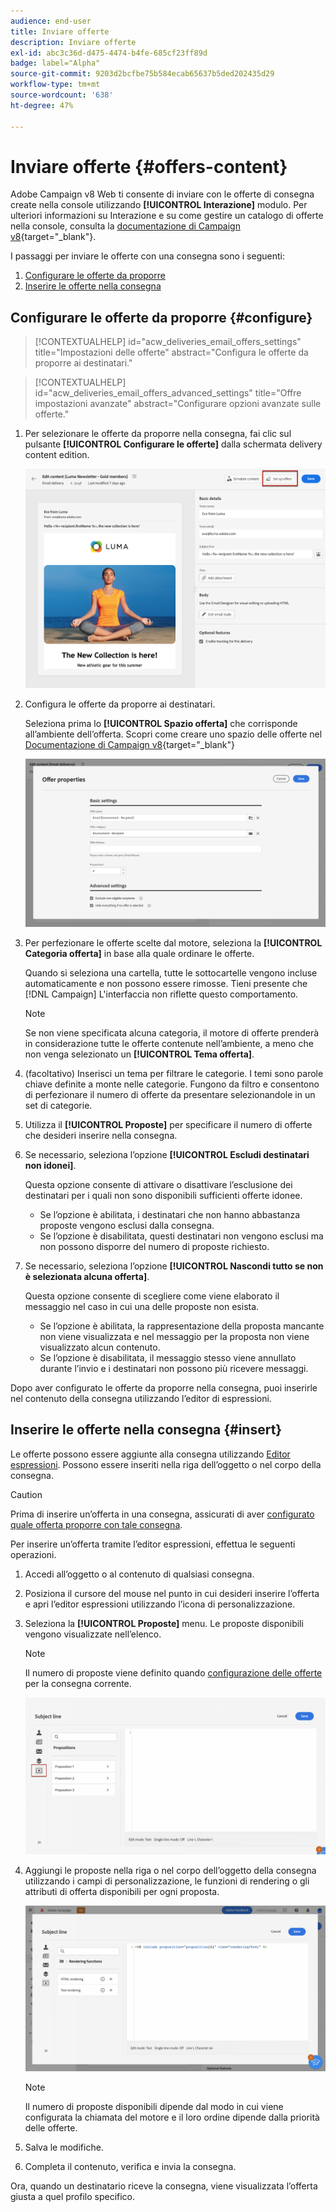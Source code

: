 ```yaml
---
audience: end-user
title: Inviare offerte
description: Inviare offerte
exl-id: abc3c36d-d475-4474-b4fe-685cf23ff89d
badge: label="Alpha"
source-git-commit: 9203d2bcfbe75b584ecab65637b5ded202435d29
workflow-type: tm+mt
source-wordcount: '638'
ht-degree: 47%

---
```



# Inviare offerte {#offers-content}

Adobe Campaign v8 Web ti consente di inviare con le offerte di consegna create nella console utilizzando **[!UICONTROL Interazione]** modulo. Per ulteriori informazioni su Interazione e su come gestire un catalogo di offerte nella console, consulta la [documentazione di Campaign v8](https://experienceleague.adobe.com/docs/campaign/campaign-v8/offers/interaction.html?lang=it){target="_blank"}.

I passaggi per inviare le offerte con una consegna sono i seguenti:

1. [Configurare le offerte da proporre](#configure)
1. [Inserire le offerte nella consegna](#insert)

## Configurare le offerte da proporre {#configure}

>[!CONTEXTUALHELP]
>id="acw_deliveries_email_offers_settings"
>title="Impostazioni delle offerte"
>abstract="Configura le offerte da proporre ai destinatari."

>[!CONTEXTUALHELP]
>id="acw_deliveries_email_offers_advanced_settings"
>title="Offre impostazioni avanzate"
>abstract="Configurare opzioni avanzate sulle offerte."

1. Per selezionare le offerte da proporre nella consegna, fai clic sul pulsante **[!UICONTROL Configurare le offerte]** dalla schermata delivery content edition.

   ![](assets/setup-offers.png)

1. Configura le offerte da proporre ai destinatari.

   Seleziona prima lo **[!UICONTROL Spazio offerta]** che corrisponde all’ambiente dell’offerta. Scopri come creare uno spazio delle offerte nel [Documentazione di Campaign v8](https://experienceleague.adobe.com/docs/campaign/campaign-v8/offers/interaction-settings/interaction-offer-spaces.html){target="_blank"}

   ![](assets/create-content-offers.png)

1. Per perfezionare le offerte scelte dal motore, seleziona la **[!UICONTROL Categoria offerta]** in base alla quale ordinare le offerte.

   Quando si seleziona una cartella, tutte le sottocartelle vengono incluse automaticamente e non possono essere rimosse. Tieni presente che [!DNL Campaign] L&#39;interfaccia non riflette questo comportamento.

   >[!NOTE]
   >
   >Se non viene specificata alcuna categoria, il motore di offerte prenderà in considerazione tutte le offerte contenute nell’ambiente, a meno che non venga selezionato un **[!UICONTROL Tema offerta]**.

1. (facoltativo) Inserisci un tema per filtrare le categorie. I temi sono parole chiave definite a monte nelle categorie. Fungono da filtro e consentono di perfezionare il numero di offerte da presentare selezionandole in un set di categorie.

1. Utilizza il **[!UICONTROL Proposte]** per specificare il numero di offerte che desideri inserire nella consegna.

1. Se necessario, seleziona l’opzione **[!UICONTROL Escludi destinatari non idonei]**.

   Questa opzione consente di attivare o disattivare l’esclusione dei destinatari per i quali non sono disponibili sufficienti offerte idonee.

   * Se l’opzione è abilitata, i destinatari che non hanno abbastanza proposte vengono esclusi dalla consegna.
   * Se l’opzione è disabilitata, questi destinatari non vengono esclusi ma non possono disporre del numero di proposte richiesto.

1. Se necessario, seleziona l’opzione **[!UICONTROL Nascondi tutto se non è selezionata alcuna offerta]**.

   Questa opzione consente di scegliere come viene elaborato il messaggio nel caso in cui una delle proposte non esista.

   * Se l’opzione è abilitata, la rappresentazione della proposta mancante non viene visualizzata e nel messaggio per la proposta non viene visualizzato alcun contenuto.
   * Se l’opzione è disabilitata, il messaggio stesso viene annullato durante l’invio e i destinatari non possono più ricevere messaggi.

Dopo aver configurato le offerte da proporre nella consegna, puoi inserirle nel contenuto della consegna utilizzando l’editor di espressioni.

## Inserire le offerte nella consegna {#insert}

Le offerte possono essere aggiunte alla consegna utilizzando [Editor espressioni](../personalization/gs-personalization.md#access). Possono essere inseriti nella riga dell’oggetto o nel corpo della consegna.

>[!CAUTION]
>
>Prima di inserire un’offerta in una consegna, assicurati di aver [configurato quale offerta proporre con tale consegna](#configure).

Per inserire un’offerta tramite l’editor espressioni, effettua le seguenti operazioni.

1. Accedi all’oggetto o al contenuto di qualsiasi consegna.

1. Posiziona il cursore del mouse nel punto in cui desideri inserire l’offerta e apri l’editor espressioni utilizzando l’icona di personalizzazione.

1. Seleziona la **[!UICONTROL Proposte]** menu. Le proposte disponibili vengono visualizzate nell’elenco.

   >[!NOTE]
   >
   >Il numero di proposte viene definito quando [configurazione delle offerte](#configure) per la consegna corrente.

   ![](assets/offer-insertion.png)

1. Aggiungi le proposte nella riga o nel corpo dell’oggetto della consegna utilizzando i campi di personalizzazione, le funzioni di rendering o gli attributi di offerta disponibili per ogni proposta.

   ![](assets/offer-inserted.png)

   >[!NOTE]
   >
   >Il numero di proposte disponibili dipende dal modo in cui viene configurata la chiamata del motore e il loro ordine dipende dalla priorità delle offerte.

1. Salva le modifiche.

1. Completa il contenuto, verifica e invia la consegna.

Ora, quando un destinatario riceve la consegna, viene visualizzata l’offerta giusta a quel profilo specifico.
